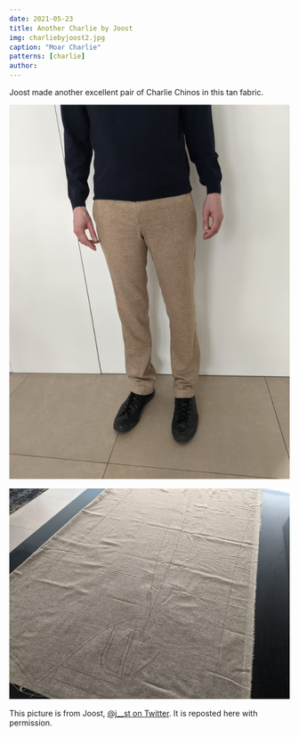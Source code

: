 ```yaml
---
date: 2021-05-23
title: Another Charlie by Joost
img: charliebyjoost2.jpg
caption: "Moar Charlie"
patterns: [charlie]
author:
---
```


Joost made another excellent pair of Charlie Chinos in this tan fabric.

![Another view](charliebyjoost3.jpg)

![A look at the fabric](charliebyjoost4.jpg)

<Note>

This picture is from Joost, [@j__st on Twitter](https://twitter.com/j__st). It is reposted here with permission.

</Note>
